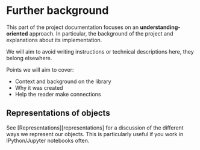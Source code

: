 # Further background

This part of the project documentation
focuses on an **understanding-oriented** approach.
In particular, the background of the project
and explanations about its implementation.

We will aim to avoid writing instructions or technical descriptions here,
they belong elsewhere.

Points we will aim to cover:

- Context and background on the library
- Why it was created
- Help the reader make connections

## Representations of objects

See [Representations][representations]
for a discussion of the different ways we represent our objects.
This is particularly useful if you work in IPython/Jupyter notebooks often.
